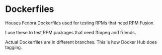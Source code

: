 # Dockerfiles

Houses Fedora Dockerfiles used for testing RPMs that need RPM Fusion.

I use these to test RPM packages that need ffmpeg and friends.

Actual Dockerfiles are in different branches. This is how Docker Hub does tagging.
